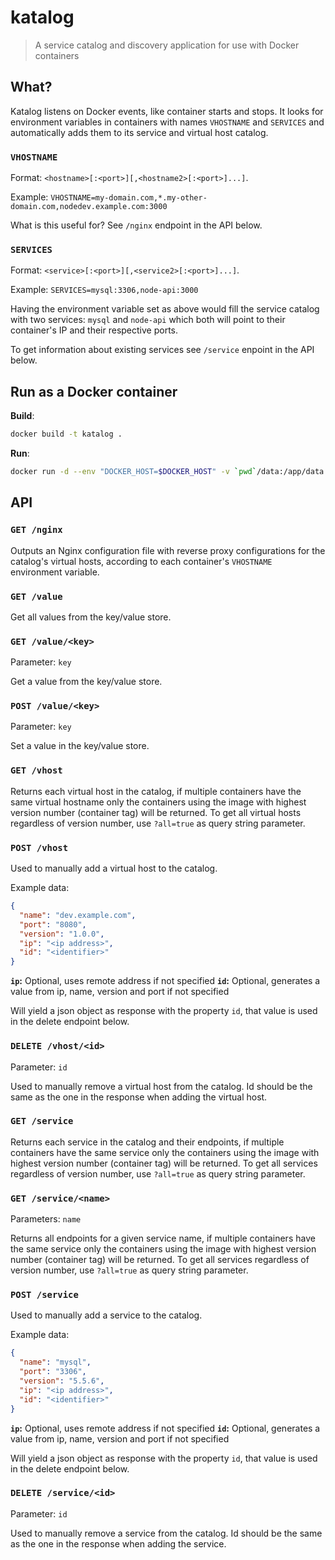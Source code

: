 katalog
=========

> A service catalog and discovery application for use with Docker containers

## What?

Katalog listens on Docker events, like container starts and stops.
It looks for environment variables in containers with names `VHOSTNAME` and `SERVICES` and automatically adds them to its service and virtual host catalog.

### `VHOSTNAME`

Format: `<hostname>[:<port>][,<hostname2>[:<port>]...]`.

Example: `VHOSTNAME=my-domain.com,*.my-other-domain.com,nodedev.example.com:3000`


What is this useful for? See `/nginx` endpoint in the API below.


### `SERVICES`

Format: `<service>[:<port>][,<service2>[:<port>]...]`.

Example: `SERVICES=mysql:3306,node-api:3000`


Having the environment variable set as above would fill the service catalog with two services: `mysql` and `node-api` which both will point to their container's IP and their respective ports.

To get information about existing services see `/service` enpoint in the API below.


## Run as a Docker container

**Build**:

```bash
docker build -t katalog .
```

**Run**:

```bash
docker run -d --env "DOCKER_HOST=$DOCKER_HOST" -v `pwd`/data:/app/data -p 5005:5005 katalog
```

## API

### `GET /nginx`

Outputs an Nginx configuration file with reverse proxy configurations for the catalog's virtual hosts, according to each container's `VHOSTNAME` environment variable.

### `GET /value`

Get all values from the key/value store.


### `GET /value/<key>`

Parameter: `key`


Get a value from the key/value store.


### `POST /value/<key>`

Parameter: `key`


Set a value in the key/value store.


### `GET /vhost`

Returns each virtual host in the catalog, if multiple containers have the same virtual hostname only the containers using the image with highest version number (container tag) will be returned. To get all virtual hosts regardless of version number, use `?all=true` as query string parameter.

### `POST /vhost`

Used to manually add a virtual host to the catalog.

Example data:

```json
{
  "name": "dev.example.com",
  "port": "8080",
  "version": "1.0.0",
  "ip": "<ip address>",
  "id": "<identifier>"
}
```

**`ip`:** Optional, uses remote address if not specified
**`id`:** Optional, generates a value from ip, name, version and port if not specified


Will yield a json object as response with the property `id`, that value is used in the delete endpoint below.

### `DELETE /vhost/<id>`

Parameter: `id`

Used to manually remove a virtual host from the catalog. Id should be the same as the one in the response when adding the virtual host.

### `GET /service`

Returns each service in the catalog and their endpoints, if multiple containers have the same service only the containers using the image with highest version number (container tag) will be returned. To get all services regardless of version number, use `?all=true` as query string parameter.

### `GET /service/<name>`

Parameters: `name`

Returns all endpoints for a given service name, if multiple containers have the same service only the containers using the image with highest version number (container tag) will be returned. To get all services regardless of version number, use `?all=true` as query string parameter.

### `POST /service`

Used to manually add a service to the catalog.

Example data:

```json
{
  "name": "mysql",
  "port": "3306",
  "version": "5.5.6",
  "ip": "<ip address>",
  "id": "<identifier>"
}
```

**`ip`:** Optional, uses remote address if not specified
**`id`:** Optional, generates a value from ip, name, version and port if not specified


Will yield a json object as response with the property `id`, that value is used in the delete endpoint below.

### `DELETE /service/<id>`

Parameter: `id`

Used to manually remove a service from the catalog. Id should be the same as the one in the response when adding the service.
